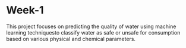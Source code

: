 # Week-1
This project focuses on predicting the quality of water using machine learning techniquesto classify water as safe or unsafe for consumption based on various physical and chemical parameters.
